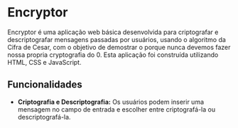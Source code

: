 # Encryptor

Encryptor é uma aplicação web básica desenvolvida para criptografar e descriptografar mensagens passadas por usuários, usando o algoritmo da Cifra de Cesar, com o objetivo de demostrar o porque nunca devemos fazer nossa propria cryptografia do 0. Esta aplicação foi construída utilizando HTML, CSS e JavaScript.

## Funcionalidades

- **Criptografia e Descriptografia:** Os usuários podem inserir uma mensagem no campo de entrada e escolher entre criptografá-la ou descriptografá-la.
